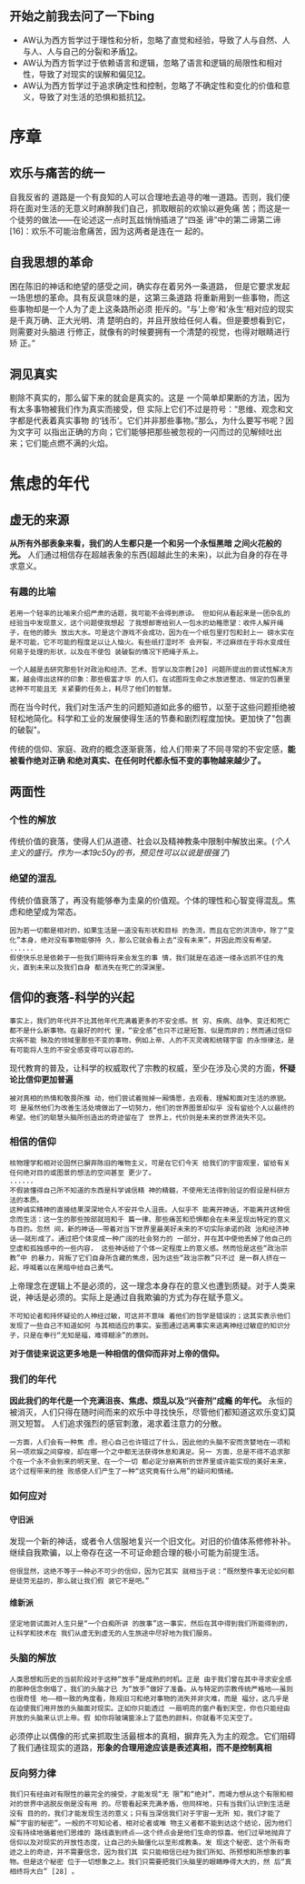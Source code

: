 ## 开始之前我去问了一下bing
- AW认为西方哲学过于理性和分析，忽略了直觉和经验，导致了人与自然、人与人、人与自己的分裂和矛盾[1](https://bigthink.com/high-culture/alan-watts-books/)[2](https://www.patheos.com/blogs/monkeymind/2017/02/alan-watts-psychotherapy-east-west.html)。
- AW认为西方哲学过于依赖语言和逻辑，忽略了语言和逻辑的局限性和相对性，导致了对现实的误解和偏见[1](https://bigthink.com/high-culture/alan-watts-books/)[2](https://www.patheos.com/blogs/monkeymind/2017/02/alan-watts-psychotherapy-east-west.html)。
- AW认为西方哲学过于追求确定性和控制，忽略了不确定性和变化的价值和意义，导致了对生活的恐惧和抵抗[1](https://bigthink.com/high-culture/alan-watts-books/)[2](https://www.patheos.com/blogs/monkeymind/2017/02/alan-watts-psychotherapy-east-west.html)。
# 序章
## 欢乐与痛苦的统一
⾃我反省的 道路是⼀个有良知的⼈可以合理地去追寻的唯⼀道路。否则，我们便 将在⾯对⽣活的⽆意义时⿇醉我们⾃⼰，抓取眼前的欢愉以避免痛 苦；⽽这是⼀个徒劳的做法——在论述这⼀点时⽡兹悄悄插进了“四圣 谛”中的第⼆谛第⼆谛[16]：欢乐不可能治愈痛苦，因为这两者是连在⼀ 起的。
## 自我思想的革命
困在陈旧的神话和绝望的感受之间，确实存在着另外⼀条道路， 但是它要求发起⼀场思想的⾰命。具有反讽意味的是，这第三条道路 将重新⽤到⼀些事物，⽽这些事物却是⼀个⼈为了⾛上这条路所必须 拒斥的。“与‘上帝’和‘永⽣’相对应的现实是千真万确、正⼤光明、清 楚明⽩的，并且开放给任何⼈看。但是要想看到它，则需要对头脑进 ⾏修正，就像有的时候要拥有⼀个清楚的视觉，也得对眼睛进⾏矫 正。”
## 洞见真实
剔除不真实的，那么留下来的就会是真实的。这是 ⼀个简单却果断的⽅法，因为有太多事物被我们作为真实⽽接受，但 实际上它们不过是符号：“思维、观念和⽂字都是代表着真实事物 的‘钱币’。它们并⾮那些事物。”那么，为什么要写书呢？因为⽂字可 以指出正确的⽅向；它们能够把那些被忽视的⼀闪⽽过的⻅解倾吐出 来；它们能点燃不满的⽕焰。
# 焦虑的年代
## 虚无的来源
**从所有外部表象来看，我们的⼈⽣都只是⼀个和另⼀个永恒⿊暗 之间⽕花般的光。**
人们通过相信存在超越表象的东西(超越此生的未来)，以此为自身的存在寻求意义。
### 有趣的比喻
```
若⽤⼀个轻率的⽐喻来介绍严肃的话题，我可能不会得到原谅。 但如何从看起来是⼀团杂乱的经验当中发现意义，这个问题使我想起 了我想邮寄给别⼈⼀包⽔的幼稚愿望：收件⼈解开绳⼦，在他的膝头 放出⼤⽔。可是这个游戏不会成功，因为在⼀个纸包⾥打包和封上⼀ 磅⽔实在是不可能，它不可能的程度⾜以让⼈恼⽕。有些纸打湿时不 会开裂，不过⿇烦在于将⽔变成任何易于处理的形状，以及在不使包 装破裂的情况下把绳⼦系上。

⼀个⼈越是去研究那些针对政治和经济、艺术、哲学以及宗教[20] 问题所提出的尝试性解决⽅案，越会得出这样的印象：那些极富才华 的⼈们，在试图将⽣命之⽔放进整洁、恒定的包裹⾥这种不可能且⽆ 关紧要的任务上，耗尽了他们的智慧。
```
而在当今时代，我们对生活产生的问题知道如此多的细节，以至于这些问题拒绝被轻松地简化。科学和工业的发展使得生活的节奏和剧烈程度加快。更加快了"包裹的破裂"。

传统的信仰、家庭、政府的概念逐渐衰落，给人们带来了不同寻常的不安定感，**能被看作绝对正确 和绝对真实、在任何时代都永恒不变的事物越来越少了。**
## 两面性
### 个性的解放
传统价值的衰落，使得人们从道德、社会以及精神教条中限制中解放出来。(*个人主义的盛行。作为一本19c50y的书，预见性可以以说是很强了*)
### 绝望的混乱
传统价值衰落了，再没有能够奉为圭臬的价值观。个体的理性和心智变得混乱。焦虑和绝望成为常态。
```
因为若⼀切都是相对的，如果⽣活是⼀道没有形状和⽬标 的急流，⽽且在它的洪流中，除了“变化”本⾝，绝对没有事物能够持 久，那么它就会看上去“没有未来”，并因此⽽没有希望。
......
假使快乐总是依赖于⼀些我们期待将来会发⽣的事 情，我们就是在追逐⼀缕永远抓不住的⿁⽕，直到未来以及我们⾃⾝ 都消失在死亡的深渊⾥。
```
## 信仰的衰落-科学的兴起
```
事实上，我们的年代并不⽐其他年代充满着更多的不安全感。贫 穷、疾病、战争、变迁和死亡都不是什么新事物。在最好的时代 ⾥，“安全感”也只不过是短暂、似是⽽⾮的；然⽽通过信仰灾祸不能 殃及的领域⾥那些不变的事物，例如上帝、⼈的不灭灵魂和统辖宇宙 的永恒律法，是有可能将⼈⽣的不安全感变得可以容忍的。
```
现代教育的普及，让科学的权威取代了宗教的权威，至少在涉及心灵的方面，**怀疑论比信仰更加普遍**
```
被对真相的热情和敬畏所推 动，他们尝试着抛掉⼀厢情愿，去观看、理解和⾯对⽣活的原貌。可 是虽然他们为改善⽣活处境做出了⼀切努⼒，他们的世界图景却似乎 没有留给个⼈以最终的希望。他们的聪慧头脑所创造出的奇迹留在了 世界上，代价则是未来的世界消失不⻅。
```
### 相信的信仰
```
核物理学和相对论固然已摒弃陈旧的唯物主义，可是在它们今天 给我们的宇宙观⾥，留给有关任何绝对⽬的或图景的想法的空间甚⾄ 更少了。
......
不假装懂得⾃⼰所不知道的东⻄是科学诚信精 神的精髓，不使⽤⽆法得到验证的假设是科研⽅法的本质。
这种诚实精神的直接结果深深地令⼈不安并令⼈沮丧。⼈似乎不 能离开神话，不能离开这种信念⽽⽣活：这⼀⽣的那些按部就班和千 篇⼀律、那些痛苦和恐惧都会在未来呈现出特定的意义与⽬的。忽然 间，新的神话——带着对当下世界⾥最美好未来的不切实际承诺的政 治和经济神话——就形成了。通过把个体变成⼀种⼴阔的社会努⼒的 ⼀部分，并在其中使他丢掉了他⾃⼰的空虚和孤独感中的⼀些内容， 这些神话给了个体⼀定程度上的意义感。然⽽恰是这些“政治宗教”中 的暴⼒，背叛了它们⾃⾝所含藏的焦虑，因为这些“政治宗教”只不过 是⼀群⼈挤在⼀起，呼喊着以在⿊暗中给⾃⼰勇⽓。
```
上帝理念在逻辑上不是必须的，这一理念本身存在的意义也遭到质疑。对于人类来说，神话是必须的。实际上是通过自我欺骗的方式为存在赋予意义。
```
不可知论者和持怀疑论的⼈神经过敏，可这并不意味 着他们的哲学是错误的；这其实表⽰他们发现了⼀些⾃⼰不知道如何 与其相适应的事实。妄图通过逃离事实来逃离神经过敏症的知识分 ⼦，只是在奉⾏“⽆知是福，难得糊涂”的原则。
```
**对于信徒来说这更多地是一种相信的信仰而非对上帝的信仰。**
### 我们的年代
**因此我们的年代是⼀个充满沮丧、焦虑、烦乱以及“兴奋剂”成瘾 的年代。**
永恒的被消灭，人们只得在随时间而来的欢乐中寻找快乐，尽管他们都知道这欢乐变幻莫测又短暂。
人们追求强烈的感官刺激，渴求着注意力的分散。
```
⼀⽅⾯，⼈们会有⼀种焦 虑，担⼼⾃⼰也许错过了什么，因此他的头脑不安⽽贪婪地在⼀项和 另⼀项欢娱之间穿梭，却在哪⼀个之中都⽆法获得休息和满⾜。另⼀ ⽅⾯，总是不得不追求那个在⼀个永不会到来的明天⾥、在⼀个⼀切 都必定分崩离析的世界⾥或许能实现的美好未来，这个过程带来的挫 败感使⼈们产⽣了⼀种“这究竟有什么⽤”的疑问和情绪。
```
### 如何应对
#### 守旧派
发现一个新的神话，或者令人信服地复兴一个旧文化。对旧的价值体系修修补补。继续自我欺骗，以上帝存在这一不可证命题合理的极小可能为前提生活。
```
但很显然，这绝不等于⼀种必不可少的信仰，因为它其实 就相当于说：“既然整件事⽆论如何都是徒劳⽆益的，那么就让我们假 装它不是吧。”
```
#### 维新派
```
坚定地尝试⾯对⼈⽣只是“⼀个⽩痴所讲 的故事”这⼀事实，然后在其中得到我们所能得到的，让科学和技术在 我们从虚⽆到虚⽆的⼈⽣旅途中尽好地为我们服务。
```
### 头脑的解放
```
⼈类思想和历史的当前阶段对于这种“放⼿”是成熟的时机。正是 由于我们曾在其中寻求安全感的那种信念倒塌了，我们的头脑才已 为“放⼿”做好了准备。从与特定的宗教传统严格地——虽则也很奇怪 地——相⼀致的⾓度看，陈规旧习和绝对事物的消失并⾮灾难，⽽是 福分，这⼏乎是在迫使我们⽤开放的头脑⾯对现实。正如你只能透过 ⼀扇明亮的窗户看到天空，你也只能经由开放的头脑来认识上帝。假 如你将玻璃窗涂上了蓝⾊的颜料，你就看不⻅天空了。
```
必须停止以偶像的形式来抓取生活最根本的真相，摒弃先入为主的观念。它们阻碍了我们通往现实的道路，**形象的合理用途应该是表述真相，而不是控制真相**

### 反向努力律
```
我们只有经由对有限性的最完全的接受，才能发现“⽆ 限”和“绝对”，⽽竭⼒想从这个有限和相对的世界中逃脱反倒是没有⽤ 的。尽管看起来充满⽭盾，但同样地，只有当我们认识到⽣活是没有 ⽬的的，我们才能发现⽣活的意义；只有当深信我们对于宇宙⼀⽆所 知，我们才能了解“宇宙的秘密”。⼀般的不可知论者、相对论者或唯 物主义者都不能到达这个结论，因为他们没有持续地循着他们思维的 路线直到终点——这个终点会是他们⽣命的惊喜。他们过早地抛弃了 信仰以及对现实的开放性态度，让⾃⼰的头脑僵化以⾄形成教条。发 现这个秘密、这个所有奇迹之上的奇迹，并不需要信念，因为我们其 实只能相信已经为我们所知、所预想和所想象的事物。但是这个秘密 位于⼀切想象之上。我们只需要把我们头脑⾥的眼睛睁得⼤⼤的，然 后“真相终将⼤⽩” [28] 。
```


